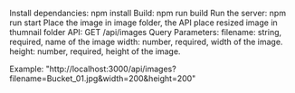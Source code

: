 Install dependancies: npm install
Build: npm run build
Run the server: npm run start
Place the image in image folder, the API place resized image in thumnail folder
API:
GET /api/images
Query Parameters:
filename: string, required, name of the image
width: number, required, width of the image.
height: number, required, height of the image.

Example: "http://localhost:3000/api/images?filename=Bucket_01.jpg&width=200&height=200"
